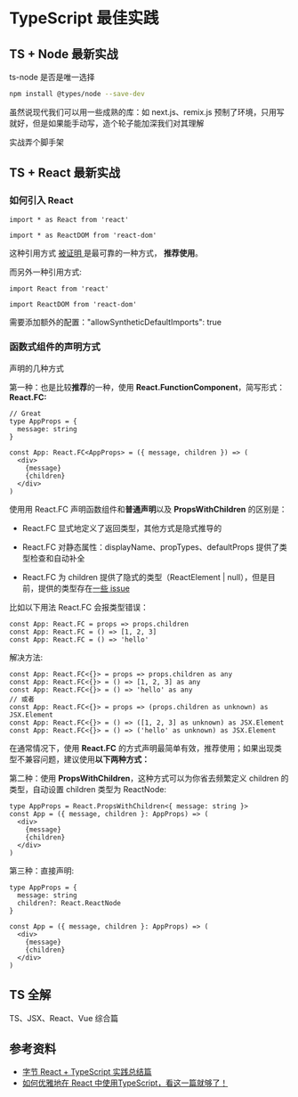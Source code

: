# TypeScript 最佳实践

## TS + Node 最新实战



ts-node 是否是唯一选择

```bash
npm install @types/node --save-dev
```



虽然说现代我们可以用一些成熟的库：如 next.js、remix.js 预制了环境，只用写就好，但是如果能手动写，造个轮子能加深我们对其理解



实战弄个脚手架





## TS + React 最新实战

### 如何引入 React

```tsx
import * as React from 'react'

import * as ReactDOM from 'react-dom'
```

这种引用方式 [被证明 ](https://www.reddit.com/r/reactjs/comments/iyehol/import_react_from_react_will_go_away_in_distant/)是最可靠的一种方式， **推荐使用**。

而另外一种引用方式:

```tsx
import React from 'react'

import ReactDOM from 'react-dom'
```

需要添加额外的配置："allowSyntheticDefaultImports": true



### 函数式组件的声明方式

声明的几种方式

第一种：也是比较**推荐**的一种，使用 **React.FunctionComponent**，简写形式：**React.FC:**

```
// Great
type AppProps = {
  message: string
}

const App: React.FC<AppProps> = ({ message, children }) => (
  <div>
    {message}
    {children}
  </div>
)
```

使用用 React.FC 声明函数组件和**普通声明**以及 **PropsWithChildren** 的区别是：

- React.FC 显式地定义了返回类型，其他方式是隐式推导的

- React.FC 对静态属性：displayName、propTypes、defaultProps 提供了类型检查和自动补全
- React.FC 为 children 提供了隐式的类型（ReactElement | null），但是目前，提供的类型存在[一些 issue](https://github.com/DefinitelyTyped/DefinitelyTyped/issues/33006)

比如以下用法 React.FC 会报类型错误：

```tsx
const App: React.FC = props => props.children
const App: React.FC = () => [1, 2, 3]
const App: React.FC = () => 'hello'
```

解决方法:

```tsx
const App: React.FC<{}> = props => props.children as any
const App: React.FC<{}> = () => [1, 2, 3] as any
const App: React.FC<{}> = () => 'hello' as any
// 或者
const App: React.FC<{}> = props => (props.children as unknown) as JSX.Element
const App: React.FC<{}> = () => ([1, 2, 3] as unknown) as JSX.Element
const App: React.FC<{}> = () => ('hello' as unknown) as JSX.Element
```

在通常情况下，使用 **React.FC** 的方式声明最简单有效，推荐使用；如果出现类型不兼容问题，建议使用**以下两种方式：**

第二种：使用 **PropsWithChildren**，这种方式可以为你省去频繁定义 children 的类型，自动设置 children 类型为 ReactNode:

```tsx
type AppProps = React.PropsWithChildren<{ message: string }>
const App = ({ message, children }: AppProps) => (
  <div>
    {message}
    {children}
  </div>
)
```

第三种：直接声明:

```tsx
type AppProps = {
  message: string
  children?: React.ReactNode
}

const App = ({ message, children }: AppProps) => (
  <div>
    {message}
    {children}
  </div>
)
```







## TS 全解

TS、JSX、React、Vue 综合篇



























## 参考资料

- [字节 React + TypeScript 实践总结篇](https://mp.weixin.qq.com/s/v7uZrEmEaPVfL76PHGD1oQ)
- [如何优雅地在 React 中使用TypeScript，看这一篇就够了！](https://mp.weixin.qq.com/s/0aJmPyh_Npn3CiGJuyd5aw)

